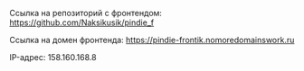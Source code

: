 Ссылка на репозиторий с фронтендом: https://github.com/Naksikusik/pindie_f

Ссылка на домен фронтенда: https://pindie-frontik.nomoredomainswork.ru

IP-адрес: 158.160.168.8